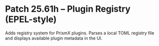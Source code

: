 # Patch 25.61h – Plugin Registry (EPEL-style)

Adds registry system for PrismX plugins. Parses a local TOML registry file and displays available plugin metadata in the UI.

